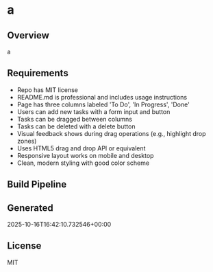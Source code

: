 # a

## Overview
a

## Requirements
- Repo has MIT license
- README.md is professional and includes usage instructions
- Page has three columns labeled 'To Do', 'In Progress', 'Done'
- Users can add new tasks with a form input and button
- Tasks can be dragged between columns
- Tasks can be deleted with a delete button
- Visual feedback shows during drag operations (e.g., highlight drop zones)
- Uses HTML5 drag and drop API or equivalent
- Responsive layout works on mobile and desktop
- Clean, modern styling with good color scheme

## Build Pipeline

## Generated
2025-10-16T16:42:10.732546+00:00

## License
MIT
